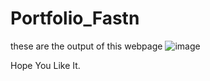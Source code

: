 # Portfolio_Fastn

these are the output of this webpage
![image](https://github.com/Mefisto04/Portfolio_Fastn/assets/122032765/8579d26e-7191-43fe-9c85-ee14c6e7cf9b)

Hope You Like It.
